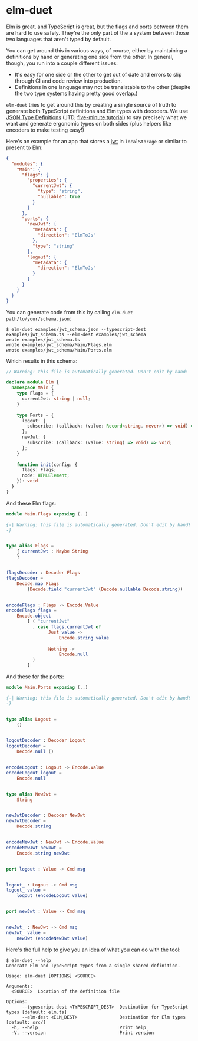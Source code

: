 # elm-duet

Elm is great, and TypeScript is great, but the flags and ports between them are hard to use safely.
They're the only part of the a system between those two languages that aren't typed by default.

You can get around this in various ways, of course, either by maintaining a definitions by hand or generating one side from the other.
In general, though, you run into a couple different issues:

- It's easy for one side or the other to get out of date and errors to slip through CI and code review into production.
- Definitions in one language may not be translatable to the other (despite the two type systems having pretty good overlap.)

`elm-duet` tries to get around this by creating a single source of truth to generate both TypeScript definitions and Elm types with decoders.
We use [JSON Type Definitions](https://jsontypedef.com/) (JTD, [five-minute tutorial](https://jsontypedef.com/docs/jtd-in-5-minutes/)) to say precisely what we want and generate ergonomic types on both sides (plus helpers like encoders to make testing easy!)

Here's an example for an app that stores a [jwt](https://jwt.io/) in `localStorage` or similar to present to Elm:

```json {source=examples/jwt_schema.json}
{
  "modules": {
    "Main": {
      "flags": {
        "properties": {
          "currentJwt": {
            "type": "string",
            "nullable": true
          }
        }
      },
      "ports": {
        "newJwt": {
          "metadata": {
            "direction": "ElmToJs"
          },
          "type": "string"
        },
        "logout": {
          "metadata": {
            "direction": "ElmToJs"
          }
        }
      }
    }
  }
}

```

You can generate code from this by calling `elm-duet path/to/your/schema.json`:

```console
$ elm-duet examples/jwt_schema.json --typescript-dest examples/jwt_schema.ts --elm-dest examples/jwt_schema
wrote examples/jwt_schema.ts
wrote examples/jwt_schema/Main/Flags.elm
wrote examples/jwt_schema/Main/Ports.elm

```

Which results in this schema:

```typescript {source=examples/jwt_schema.ts}
// Warning: this file is automatically generated. Don't edit by hand!

declare module Elm {
  namespace Main {
    type Flags = {
      currentJwt: string | null;
    }
  
    type Ports = {
      logout: {
        subscribe: (callback: (value: Record<string, never>) => void) => void;
      };
      newJwt: {
        subscribe: (callback: (value: string) => void) => void;
      };
    }
  
    function init(config: {
      flags: Flags;
      node: HTMLElement;
    }): void
  }
}
```

And these Elm flags:

```elm {source=examples/jwt_schema/Main/Flags.elm}
module Main.Flags exposing (..)

{-| Warning: this file is automatically generated. Don't edit by hand!
-}


type alias Flags =
    { currentJwt : Maybe String
    }


flagsDecoder : Decoder Flags
flagsDecoder =
    Decode.map Flags
        (Decode.field "currentJwt" (Decode.nullable Decode.string))


encodeFlags : Flags -> Encode.Value
encodeFlags flags =
    Encode.object
        [ ( "currentJwt"
          , case flags.currentJwt of
                Just value ->
                    Encode.string value
            
                Nothing ->
                    Encode.null
          )
        ]

```

And these for the ports:

```elm {source=examples/jwt_schema/Main/Ports.elm}
module Main.Ports exposing (..)

{-| Warning: this file is automatically generated. Don't edit by hand!
-}


type alias Logout =
    ()


logoutDecoder : Decoder Logout
logoutDecoder =
    Decode.null ()


encodeLogout : Logout -> Encode.Value
encodeLogout logout =
    Encode.null


type alias NewJwt =
    String


newJwtDecoder : Decoder NewJwt
newJwtDecoder =
    Decode.string


encodeNewJwt : NewJwt -> Encode.Value
encodeNewJwt newJwt =
    Encode.string newJwt


port logout : Value -> Cmd msg


logout_ : Logout -> Cmd msg
logout_ value =
    logout (encodeLogout value)


port newJwt : Value -> Cmd msg


newJwt_ : NewJwt -> Cmd msg
newJwt_ value =
    newJwt (encodeNewJwt value)

```

Here's the full help to give you an idea of what you can do with the tool:

```console
$ elm-duet --help
Generate Elm and TypeScript types from a single shared definition.

Usage: elm-duet [OPTIONS] <SOURCE>

Arguments:
  <SOURCE>  Location of the definition file

Options:
      --typescript-dest <TYPESCRIPT_DEST>  Destination for TypeScript types [default: elm.ts]
      --elm-dest <ELM_DEST>                Destination for Elm types [default: src/]
  -h, --help                               Print help
  -V, --version                            Print version

```
